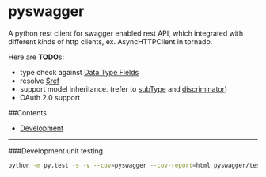 pyswagger
=========

A python rest client for swagger enabled rest API, which integrated with different kinds of http clients,
ex. AsyncHTTPClient in tornado.

Here are **TODO**s:
- type check against [Data Type Fields](https://github.com/wordnik/swagger-spec/blob/master/versions/1.2.md#433-data-type-fields)
- resolve [$ref](https://github.com/wordnik/swagger-spec/blob/master/versions/1.2.md#dataTypeRef)
- support model inheritance. (refer to [subType](https://github.com/wordnik/swagger-spec/blob/master/versions/1.2.md#modelSubTypes) and [discriminator](https://github.com/wordnik/swagger-spec/blob/master/versions/1.2.md#modelDiscriminator))
- OAuth 2.0 support


##Contents
- [Development](https://github.com/AntXlab/pyswagger/edit/master/README.md)


---------


###Development
unit testing
```bash
python -m py.test -s -v --cov=pyswagger --cov-report=html pyswagger/tests
```

